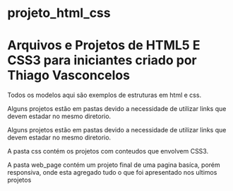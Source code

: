 # projeto_html_css
<h1>Arquivos e Projetos de HTML5 E CSS3 para iniciantes criado por Thiago Vasconcelos</h1>
<p>Todos os modelos aqui são exemplos de estruturas em html e css.</p>
<p>Alguns projetos estão em pastas devido a necessidade de utilizar links que devem estadar no mesmo diretorio. </p>
<p>Alguns projetos estão em pastas devido a necessidade de utilizar links que devem estadar no mesmo diretorio. </p>
<p>A pasta css contém os projetos com conteudos que envolvem CSS3.</p>
<p>A pasta web_page contém um projeto final de uma pagina basíca, porém responsiva, onde esta agregado tudo o que foi apresentado nos ultimos projetos</p>





